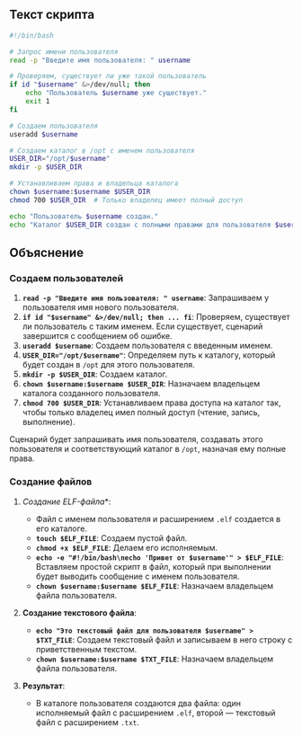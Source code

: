 ## Текст скрипта

```bash
#!/bin/bash

# Запрос имени пользователя
read -p "Введите имя пользователя: " username

# Проверяем, существует ли уже такой пользователь
if id "$username" &>/dev/null; then
    echo "Пользователь $username уже существует."
    exit 1
fi

# Создаем пользователя
useradd $username

# Создаем каталог в /opt с именем пользователя
USER_DIR="/opt/$username"
mkdir -p $USER_DIR

# Устанавливаем права и владельца каталога
chown $username:$username $USER_DIR
chmod 700 $USER_DIR  # Только владелец имеет полный доступ

echo "Пользователь $username создан."
echo "Каталог $USER_DIR создан с полными правами для пользователя $username."
```

## Объяснение

### Создаем пользователей

1. **`read -p "Введите имя пользователя: " username`**: Запрашиваем у пользователя имя нового пользователя.
2. **`if id "$username" &>/dev/null; then ... fi`**: Проверяем, существует ли пользователь с таким именем. Если существует, сценарий завершится с сообщением об ошибке.
3. **`useradd $username`**: Создаем пользователя с введенным именем.
4. **`USER_DIR="/opt/$username"`**: Определяем путь к каталогу, который будет создан в `/opt` для этого пользователя.
5. **`mkdir -p $USER_DIR`**: Создаем каталог.
6. **`chown $username:$username $USER_DIR`**: Назначаем владельцем каталога созданного пользователя.
7. **`chmod 700 $USER_DIR`**: Устанавливаем права доступа на каталог так, чтобы только владелец имел полный доступ (чтение, запись, выполнение).

Cценарий будет запрашивать имя пользователя, создавать этого пользователя и соответствующий каталог в `/opt`, назначая ему полные права.

### Создание файлов

1. *Создание ELF-файла**:
    
    - Файл с именем пользователя и расширением `.elf` создается в его каталоге.
    - **`touch $ELF_FILE`**: Создаем пустой файл.
    - **`chmod +x $ELF_FILE`**: Делаем его исполняемым.
    - **`echo -e "#!/bin/bash\necho 'Привет от $username'" > $ELF_FILE`**: Вставляем простой скрипт в файл, который при выполнении будет выводить сообщение с именем пользователя.
    - **`chown $username:$username $ELF_FILE`**: Назначаем владельцем файла пользователя.
2. **Создание текстового файла**:
    
    - **`echo "Это текстовый файл для пользователя $username" > $TXT_FILE`**: Создаем текстовый файл и записываем в него строку с приветственным текстом.
    - **`chown $username:$username $TXT_FILE`**: Назначаем владельцем файла пользователя.
3. **Результат**:
    
    - В каталоге пользователя создаются два файла: один исполняемый файл с расширением `.elf`, второй — текстовый файл с расширением `.txt`.